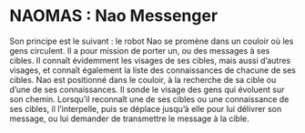 # NAOMAS : Nao Messenger

Son principe est le suivant : le robot Nao se promène
dans un couloir où les gens circulent. Il a pour mission de porter un, ou des
messages à ses cibles. Il connaît évidemment les visages de ses cibles, mais aussi
d’autres visages, et connaît également la liste des connaissances de chacune de
ses cibles.
Nao est positionné dans le couloir, à la recherche de sa cible ou d’une
de ses connaissances. Il sonde le visage des gens qui évoluent sur son chemin.
Lorsqu’il reconnaît une de ses cibles ou une connaissance de ses cibles, il l’interpelle,
puis se déplace jusqu’à elle pour lui délivrer son message, ou lui demander
de transmettre le message à la cible.
